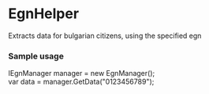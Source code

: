 # EgnHelper
 Extracts data for bulgarian citizens, using the specified egn

### Sample usage
IEgnManager manager = new EgnManager();  
var data = manager.GetData("0123456789");
